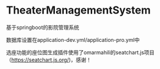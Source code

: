# TheaterManagementSystem
基于springboot的影院管理系统

数据库设置在application-dev.yml/application-pro.yml中

选座功能的座位图生成插件使用了omarmahili的seatchart.js项目（https://seatchart.js.org/)，感谢！
